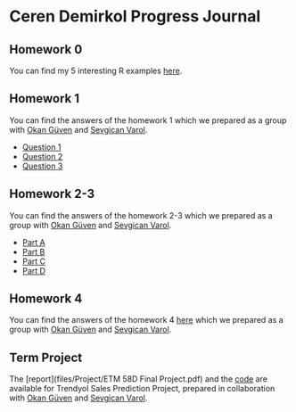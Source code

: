 # Ceren Demirkol Progress Journal
## Homework 0 
You can find my 5 interesting R examples [here](files/example_homework_0.html).

## Homework 1 
You can find the answers of the homework 1 which we prepared as a group with [Okan Güven](https://etm-58d.github.io/spring20-guven80/) and [Sevgican Varol](https://etm-58d.github.io/spring20-sevgicanvrl).

* [Question 1](files/hw1_q1.html)
* [Question 2](files/Homework1-Question2.html)
* [Question 3](files/hw1_q3.html)

## Homework 2-3
You can find the answers of the homework 2-3 which we prepared as a group with [Okan Güven](https://etm-58d.github.io/spring20-guven80/) and [Sevgican Varol](https://etm-58d.github.io/spring20-sevgicanvrl).

* [Part A](files/HW23/HW_2-3_Part_a.html)
* [Part B](files/HW23/HW_2-3_Part_b.html)
* [Part C](files/HW23/HW_2-3_Part_c.html)
* [Part D](files/HW23/HW_2-3_Part_d.html)

## Homework 4 
You can find the answers of the homework 4 [here](files/HW4/HW_4.html) which we prepared as a group with [Okan Güven](https://etm-58d.github.io/spring20-guven80/) and [Sevgican Varol](https://etm-58d.github.io/spring20-sevgicanvrl).

## Term Project
The [report](files/Project/ETM 58D Final Project.pdf) and the [code](files/Project/Project_Submit.html) are available for Trendyol Sales Prediction Project, prepared in collaboration with [Okan Güven](https://etm-58d.github.io/spring20-guven80/) and [Sevgican Varol](https://etm-58d.github.io/spring20-sevgicanvrl).

